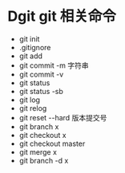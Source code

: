 # Dgit git 相关命令
* git init
* .gitignore
* git add
* git commit -m 字符串
* git commit -v
* git status 
* git status -sb
* git log
* git relog
* git reset --hard 版本提交号
* git branch x
* git checkout x
* git checkout master
* git merge x
* git branch -d x
